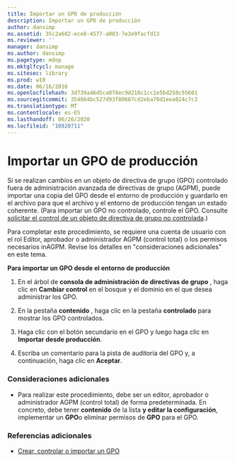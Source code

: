 ```yaml
---
title: Importar un GPO de producción
description: Importar un GPO de producción
author: dansimp
ms.assetid: 35c2a682-ece8-4577-a083-7e3e9facfd13
ms.reviewer: ''
manager: dansimp
ms.author: dansimp
ms.pagetype: mdop
ms.mktglfcycl: manage
ms.sitesec: library
ms.prod: w10
ms.date: 06/16/2016
ms.openlocfilehash: 3d739a46d5ca078ec9d218c1cc1e5bd258c55601
ms.sourcegitcommit: 354664bc527d93f80687cd2eba70d1eea024c7c3
ms.translationtype: MT
ms.contentlocale: es-ES
ms.lasthandoff: 06/26/2020
ms.locfileid: "10820711"
---
```

# Importar un GPO de producción


Si se realizan cambios en un objeto de directiva de grupo (GPO) controlado fuera de administración avanzada de directivas de grupo (AGPM), puede importar una copia del GPO desde el entorno de producción y guardarlo en el archivo para que el archivo y el entorno de producción tengan un estado coherente. (Para importar un GPO no controlado, controle el GPO. Consulte [solicitar el control de un objeto de directiva de grupo no controlada](request-control-of-an-uncontrolled-gpo-agpm30ops.md).)

Para completar este procedimiento, se requiere una cuenta de usuario con el rol Editor, aprobador o administrador AGPM (control total) o los permisos necesarios inAGPM. Revise los detalles en "consideraciones adicionales" en este tema.

**Para importar un GPO desde el entorno de producción**

1.  En el árbol de **consola de administración de directivas de grupo** , haga clic en **Cambiar control** en el bosque y el dominio en el que desea administrar los GPO.

2.  En la pestaña **contenido** , haga clic en la pestaña **controlado** para mostrar los GPO controlados.

3.  Haga clic con el botón secundario en el GPO y luego haga clic en **Importar desde producción**.

4.  Escriba un comentario para la pista de auditoría del GPO y, a continuación, haga clic en **Aceptar**.

### Consideraciones adicionales

-   Para realizar este procedimiento, debe ser un editor, aprobador o administrador AGPM (control total) de forma predeterminada. En concreto, debe tener **contenido** de la lista **y editar la configuración**, implementar un **GPO**o eliminar permisos de **GPO** para el GPO.

### Referencias adicionales

-   [Crear, controlar o importar un GPO](creating-controlling-or-importing-a-gpo-agpm30ops.md)

 

 





